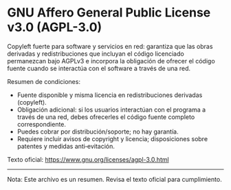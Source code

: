 # GNU Affero General Public License v3.0 (AGPL-3.0)

Copyleft fuerte para software y servicios en red: garantiza que las obras derivadas y redistribuciones que incluyan el código licenciado permanezcan bajo AGPLv3 e incorpora la obligación de ofrecer el código fuente cuando se interactúa con el software a través de una red.

Resumen de condiciones:
- Fuente disponible y misma licencia en redistribuciones derivadas (copyleft).
- Obligación adicional: si los usuarios interactúan con el programa a través de una red, debes ofrecerles el código fuente completo correspondiente.
- Puedes cobrar por distribución/soporte; no hay garantía.
- Requiere incluir avisos de copyright y licencia; disposiciones sobre patentes y medidas anti‑evitación.

Texto oficial: https://www.gnu.org/licenses/agpl-3.0.html

---
Nota: Este archivo es un resumen. Revisa el texto oficial para cumplimiento.
